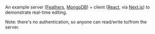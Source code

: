 An example server ([Feathers](http://feathersjs.com/), [MongoDB](http://mongoosejs.com/)) + client ([React](https://github.com/facebookincubator/create-react-app), via [Next.js](https://github.com/zeit/next.js)) to demonstrate real-time editing.

Note: there's no authentication, so anyone can read/write to/from the server.
